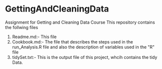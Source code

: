 # GettingAndCleaningData
Assignment for Getting and Cleaning Data Course
This repository contains the follwing files
1. Readme.md:- This file
2. Cookbook.md:- The file that describes the steps used in the run_Analysis.R file and also the description of variables used in the "R" file
3. tidySet.txt:- This is the output file of this project, whcih contains the tidy Data.
